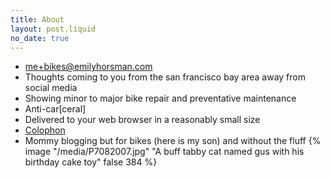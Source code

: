 ```yaml
---
title: About
layout: post.liquid
no_date: true
---
```


- [me+bikes@emilyhorsman.com](mailto:me+bikes@emilyhorsman.com)
- Thoughts coming to you from the san francisco bay area away from social media
- Showing minor to major bike repair and preventative maintenance
- Anti-car[ceral]
- Delivered to your web browser in a reasonably small size
- [Colophon](/colophon)
- Mommy blogging but for bikes (here is my son) and without the fluff
  {% image "/media/P7082007.jpg" "A buff tabby cat named gus with his birthday cake toy" false 384 %}
